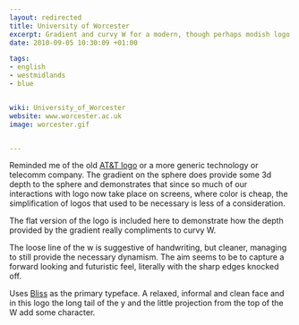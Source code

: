 ```yaml
---
layout: redirected
title: University of Worcester
excerpt: Gradient and curvy W for a modern, though perhaps modish logo.
date: 2010-09-05 10:30:09 +01:00

tags:
- english
- westmidlands
- blue


wiki: University_of_Worcester
website: www.worcester.ac.uk
image: worcester.gif


---
```


Reminded me of the old <a href="http://www.logoblog.org/wordpress/saul-bass’-times-are-a-changin’/">AT&amp;T logo</a> or a more generic technology or telecomm company. The gradient on the sphere does provide some 3d depth to the sphere and demonstrates that since so much of our interactions with logo now take place on screens, where color is cheap, the simplification of logos that used to be necessary is less of a consideration.

The flat version of the logo is included here to demonstrate how the depth provided by the gradient really compliments to curvy W.

The loose line of the w is suggestive of handwriting, but cleaner, managing to still provide the necessary dynamism. The aim seems to be to capture a forward looking and futuristic feel, literally with the sharp edges knocked off.

Uses [Bliss](http://www.typography.net/type/font/bliss) as the primary typeface. A relaxed, informal and clean face and in this logo the long tail of the y and the little projection from the top of the W add some character.
